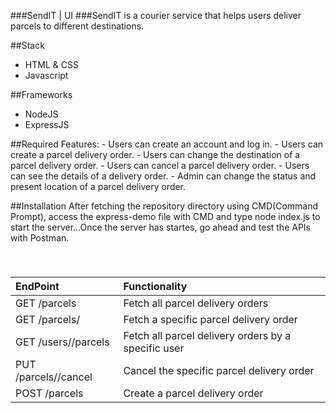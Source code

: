 ###SendIT | UI
###SendIT is a courier service that helps users deliver parcels to different destinations.  

##Stack
- HTML & CSS
- Javascript


##Frameworks
- NodeJS
- ExpressJS

##Required Features:
	- Users can create an account and log in.
	- Users can create a parcel delivery order.
	- Users can change the destination of a parcel delivery order.
	- Users can cancel a parcel delivery order.
	- Users can see the details of a delivery order.
	- Admin can change the status and present location of a parcel delivery order.

##Installation
After fetching the repository directory using CMD(Command Prompt), access the express-demo file with CMD and type
node index.js to start the server...Once the server has startes, go ahead and test the APIs with Postman.

   
### 
| EndPoint                        | Functionality                                         |
|:--------------------------------|:------------------------------------------------------|
| GET /parcels                    |    Fetch all parcel delivery orders                   |
| GET /parcels/<parcelId>         |    Fetch a specific parcel delivery order             | 
| GET /users/<userId>/parcels     |    Fetch all parcel delivery orders by a specific user| 
| PUT /parcels/<parcelId>/cancel  |    Cancel the specific parcel delivery order          | 
| POST /parcels                   |    Create a parcel delivery order                     | 
